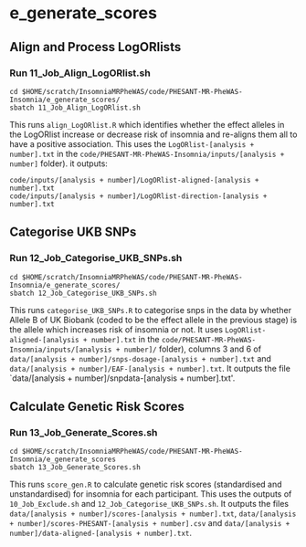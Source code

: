 # e_generate_scores
## Align and Process LogORlists
### Run 11_Job_Align_LogORlist.sh
```
cd $HOME/scratch/InsomniaMRPheWAS/code/PHESANT-MR-PheWAS-Insomnia/e_generate_scores/
sbatch 11_Job_Align_LogORlist.sh
```
This runs `align_LogORlist.R` which identifies whether the effect alleles in the LogORlist increase or decrease risk of insomnia and re-aligns them all to have a positive association.
This uses the `LogORlist-[analysis + number].txt` in the `code/PHESANT-MR-PheWAS-Insomnia/inputs/[analysis + number]` folder).
it outputs:
```
code/inputs/[analysis + number]/LogORlist-aligned-[analysis + number].txt
code/inputs/[analysis + number]/LogORlist-direction-[analysis + number].txt
```
## Categorise UKB SNPs 
### Run 12_Job_Categorise_UKB_SNPs.sh
```
cd $HOME/scratch/InsomniaMRPheWAS/code/PHESANT-MR-PheWAS-Insomnia/e_generate_scores/
sbatch 12_Job_Categorise_UKB_SNPs.sh
```
This runs `categorise_UKB_SNPs.R` to categorise snps in the data by whether Allele B of UK Biobank (coded to be the effect allele in the previous stage) is the allele which increases risk of insomnia or not.
It uses `LogORlist-aligned-[analysis + number].txt` in the `code/PHESANT-MR-PheWAS-Insomnia/inputs/[analysis + number]/` folder), columns 3 and 6 of `data/[analysis + number]/snps-dosage-[analysis + number].txt` and `data/[analysis + number]/EAF-[analysis + number].txt`. 
It outputs the file `data/[analysis + number]/snpdata-[analysis + number].txt'.
## Calculate Genetic Risk Scores
### Run 13_Job_Generate_Scores.sh
```
cd $HOME/scratch/InsomniaMRPheWAS/code/PHESANT-MR-PheWAS-Insomnia/e_generate_scores
sbatch 13_Job_Generate_Scores.sh
```
This runs `score_gen.R` to calculate genetic risk scores (standardised and unstandardised) for insomnia for each participant.
This uses the outputs of `10_Job_Exclude.sh` and `12_Job_Categorise_UKB_SNPs.sh`. 
It outputs the files `data/[analysis + number]/scores-[analysis + number].txt`, `data/[analysis + number]/scores-PHESANT-[analysis + number].csv` and `data/[analysis + number]/data-aligned-[analysis + number].txt`.
